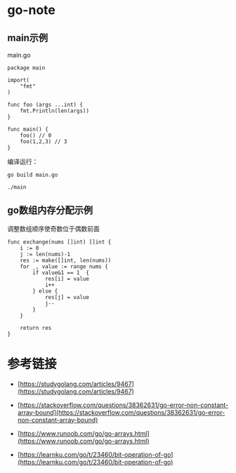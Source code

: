 # go-note



## main示例

main.go
```
package main

import(
    "fmt"
)

func foo (args ...int) {
    fmt.Println(len(args))
}

func main() {
    foo() // 0
    foo(1,2,3) // 3
}
```

编译运行：
```
go build main.go

./main
```

## go数组内存分配示例

调整数组顺序使奇数位于偶数前面
```
func exchange(nums []int) []int {
    i := 0
    j := len(nums)-1
    res := make([]int, len(nums))
    for _, value := range nums {
        if value&1 == 1  {
            res[i] = value
            i++
        } else {
            res[j] = value
            j--
        }
    }

    return res
}
```

# 参考链接

- [https://studygolang.com/articles/9467](https://studygolang.com/articles/9467)

- [https://stackoverflow.com/questions/38362631/go-error-non-constant-array-bound](https://stackoverflow.com/questions/38362631/go-error-non-constant-array-bound)

- [https://www.runoob.com/go/go-arrays.html](https://www.runoob.com/go/go-arrays.html)

- [https://learnku.com/go/t/23460/bit-operation-of-go](https://learnku.com/go/t/23460/bit-operation-of-go)